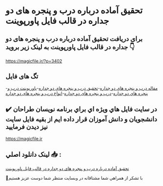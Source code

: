 # تحقیق آماده درباره درب و پنجره های دو جداره در قالب فایل پاورپوینت

## برای دریافت تحقیق آماده درباره درب و پنجره های دو جداره در قالب فایل پاورپوینت به لینک زیر بروید 👇

https://magicfile.ir/?p=3402

## تگ های فایل

-[مقاله درب و پنجره هاي دو جداره](https://magicfile.ir/product/%d8%aa%d8%ad%d9%82%d9%8a%d9%82-%d8%af%d8%b1%d8%a8-%d9%88-%d9%be%d9%86%d8%ac%d8%b1%d9%87-%d9%87%d8%a7%d9%8a-%d8%af%d9%88-%d8%ac%d8%af%d8%a7%d8%b1%d9%87-%d9%be%d8%a7%d9%88%d8%b1%d9%be%d9%88%d9%8a%d9%86%d8%aa/)-[تحقیق درب و پنجره هاي دو جداره](https://magicfile.ir/product/%d8%aa%d8%ad%d9%82%d9%8a%d9%82-%d8%af%d8%b1%d8%a8-%d9%88-%d9%be%d9%86%d8%ac%d8%b1%d9%87-%d9%87%d8%a7%d9%8a-%d8%af%d9%88-%d8%ac%d8%af%d8%a7%d8%b1%d9%87-%d9%be%d8%a7%d9%88%d8%b1%d9%be%d9%88%d9%8a%d9%86%d8%aa/)-[پاورپوینت درب و پنجره هاي دو جداره](https://magicfile.ir/product/%d8%aa%d8%ad%d9%82%d9%8a%d9%82-%d8%af%d8%b1%d8%a8-%d9%88-%d9%be%d9%86%d8%ac%d8%b1%d9%87-%d9%87%d8%a7%d9%8a-%d8%af%d9%88-%d8%ac%d8%af%d8%a7%d8%b1%d9%87-%d9%be%d8%a7%d9%88%d8%b1%d9%be%d9%88%d9%8a%d9%86%d8%aa/)-[درب و پنجره های دو جداره](https://magicfile.ir/product/%d8%aa%d8%ad%d9%82%d9%8a%d9%82-%d8%af%d8%b1%d8%a8-%d9%88-%d9%be%d9%86%d8%ac%d8%b1%d9%87-%d9%87%d8%a7%d9%8a-%d8%af%d9%88-%d8%ac%d8%af%d8%a7%d8%b1%d9%87-%d9%be%d8%a7%d9%88%d8%b1%d9%be%d9%88%d9%8a%d9%86%d8%aa/)-[انواع درب و پنجره های دو جداره](https://magicfile.ir/product/%d8%aa%d8%ad%d9%82%d9%8a%d9%82-%d8%af%d8%b1%d8%a8-%d9%88-%d9%be%d9%86%d8%ac%d8%b1%d9%87-%d9%87%d8%a7%d9%8a-%d8%af%d9%88-%d8%ac%d8%af%d8%a7%d8%b1%d9%87-%d9%be%d8%a7%d9%88%d8%b1%d9%be%d9%88%d9%8a%d9%86%d8%aa/)

## ✔️ در سايت فايل هاي ويژه اي براي برنامه نويسان طراحان دانشجويان و دانش آموزان قرار داده ايم از بقيه فايل سايت نيز ديدن فرماييد

https://magicfile.ir


## لينک دانلود اصلي 📥 :

[تحقیق آماده درباره درب و پنجره های دو جداره در قالب فایل پاورپوینت](https://magicfile.ir/product/%d8%aa%d8%ad%d9%82%d9%8a%d9%82-%d8%af%d8%b1%d8%a8-%d9%88-%d9%be%d9%86%d8%ac%d8%b1%d9%87-%d9%87%d8%a7%d9%8a-%d8%af%d9%88-%d8%ac%d8%af%d8%a7%d8%b1%d9%87-%d9%be%d8%a7%d9%88%d8%b1%d9%be%d9%88%d9%8a%d9%86%d8%aa/) 


🙏با تشکر از همراهي شما مشتاقانه در وبسایت منتظر شما دوست عزیز هستیم

